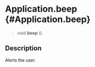 Application.beep {#Application.beep}
================

> void **beep** ()

Description
-----------

Alerts the user.
